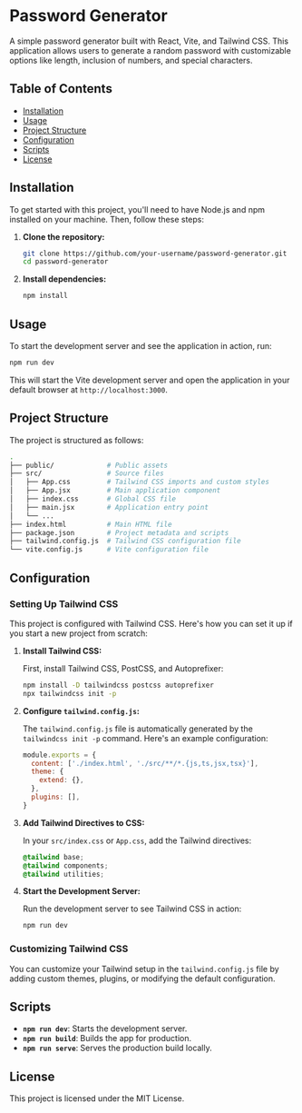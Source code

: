 # Password Generator

A simple password generator built with React, Vite, and Tailwind CSS. This application allows users to generate a random password with customizable options like length, inclusion of numbers, and special characters.

## Table of Contents

- [Installation](#installation)
- [Usage](#usage)
- [Project Structure](#project-structure)
- [Configuration](#configuration)
- [Scripts](#scripts)
- [License](#license)

## Installation

To get started with this project, you'll need to have Node.js and npm installed on your machine. Then, follow these steps:

1. **Clone the repository:**
   ```bash
   git clone https://github.com/your-username/password-generator.git
   cd password-generator
   ```

2. **Install dependencies:**
   ```bash
   npm install
   ```

## Usage

To start the development server and see the application in action, run:

```bash
npm run dev
```

This will start the Vite development server and open the application in your default browser at `http://localhost:3000`.

## Project Structure

The project is structured as follows:

```bash
.
├── public/             # Public assets
├── src/                # Source files
│   ├── App.css         # Tailwind CSS imports and custom styles
│   ├── App.jsx         # Main application component
│   ├── index.css       # Global CSS file
│   ├── main.jsx        # Application entry point
│   └── ...
├── index.html          # Main HTML file
├── package.json        # Project metadata and scripts
├── tailwind.config.js  # Tailwind CSS configuration file
└── vite.config.js      # Vite configuration file
```

## Configuration

### Setting Up Tailwind CSS

This project is configured with Tailwind CSS. Here's how you can set it up if you start a new project from scratch:

1. **Install Tailwind CSS:**

   First, install Tailwind CSS, PostCSS, and Autoprefixer:

   ```bash
   npm install -D tailwindcss postcss autoprefixer
   npx tailwindcss init -p
   ```

2. **Configure `tailwind.config.js`:**

   The `tailwind.config.js` file is automatically generated by the `tailwindcss init -p` command. Here's an example configuration:

   ```javascript
   module.exports = {
     content: ['./index.html', './src/**/*.{js,ts,jsx,tsx}'],
     theme: {
       extend: {},
     },
     plugins: [],
   }
   ```

3. **Add Tailwind Directives to CSS:**

   In your `src/index.css` or `App.css`, add the Tailwind directives:

   ```css
   @tailwind base;
   @tailwind components;
   @tailwind utilities;
   ```

4. **Start the Development Server:**

   Run the development server to see Tailwind CSS in action:

   ```bash
   npm run dev
   ```

### Customizing Tailwind CSS

You can customize your Tailwind setup in the `tailwind.config.js` file by adding custom themes, plugins, or modifying the default configuration.

## Scripts

- **`npm run dev`**: Starts the development server.
- **`npm run build`**: Builds the app for production.
- **`npm run serve`**: Serves the production build locally.

## License

This project is licensed under the MIT License.

